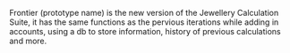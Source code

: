 Frontier (prototype name) is the new version of the Jewellery Calculation Suite, it has the same functions as the pervious iterations while adding in accounts, using a db to store information, history of previous calculations and more.
